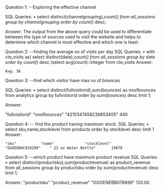 Question 1: --Exploring the effective channel

SQL Queries:
•	select distinct(channelgrouping),count(*) from all_sessions group by channelgrouping order by count(*) desc;

Answer: 
	The output from the above query could be used to differentiate between the type of sources used to visit the website and helps to determine which channel is most effective and which one is least.



Question 2: --finding the average no of visits per day
SQL Queries:
•	with cte_visits as(
select distinct(date),count(*) from all_sessions group by date order by count(*) desc
		)select avg(count)::integer from cte_visits
Answer:
	
	Avg: 36



Question 3: --find which visitor have max no of bounces

SQL Queries: 
•	select distinct(fullvisitorid),sum(bounces) as noofbounces from analytics group by fullvisitorid order by sum(bounces) desc limit 1;

Answer:

"fullvisitorid"		"noofbounces"
"4215347458239853405"	440



Question 4: -- find the product having maximum stock.
SQL Queries:
•	select sku,name,stocklevel from products order by stocklevel desc limit 1
Answer:

	"sku"			"name"				"stocklevel"
	"GGOEGDHC018299"	" 22 oz Water Bottle"		19678




Question 5: --which product have maximum product revenue
SQL Queries:
•	select distinct(productsku),sum(productrevenue) as product_revenue from all_sessions group by productsku order by sum(productrevenue) desc limit 1;

Answer:
"productsku"		"product_revenue"
"GGOENEBB078899"	120.00
